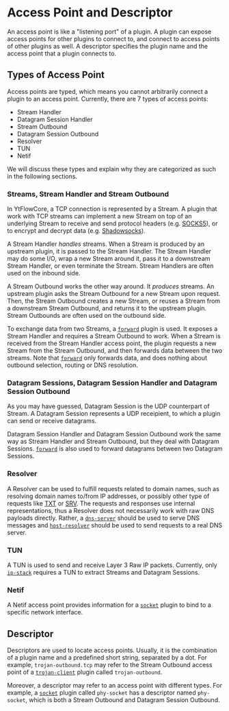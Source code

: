 # Access Point and Descriptor

An access point is like a "listening port" of a plugin. A plugin can expose access points for other plugins to connect to, and connect to access points of other plugins as well. A descriptor specifies the plugin name and the access point that a plugin connects to.

## Types of Access Point

Access points are typed, which means you cannot arbitrarily connect a plugin to an access point. Currently, there are 7 types of access points:

- Stream Handler
- Datagram Session Handler
- Stream Outbound
- Datagram Session Outbound
- Resolver
- TUN
- Netif

We will discuss these types and explain why they are categorized as such in the following sections.

### Streams, Stream Handler and Stream Outbound

In YtFlowCore, a TCP connection is represented by a Stream. A plugin that work with TCP streams can implement a new Stream on top of an underlying Stream to receive and send protocol headers (e.g. [SOCKS5](https://en.wikipedia.org/wiki/SOCKS)), or to encrypt and decrypt data (e.g. [Shadowsocks](https://en.wikipedia.org/wiki/Shadowsocks)).

A Stream Handler *handles* streams. When a Stream is produced by an upstream plugin, it is passed to the Stream Handler. The Stream Handler may do some I/O, wrap a new Stream around it, pass it to a downstream Stream Handler, or even terminate the Stream. Stream Handlers are often used on the inbound side.

A Stream Outbound works the other way around. It *produces* streams. An upstream plugin asks the Stream Outbound for a new Stream upon request. Then, the Stream Outbound creates a new Stream, or reuses a Stream from a downstream Stream Outbound, and returns it to the upstream plugin. Stream Outbounds are often used on the outbound side.

To exchange data from two Streams, a [`forward`] plugin is used. It exposes a Stream Handler and requires a Stream Outbound to work. When a Stream is received from the Stream Handler access point, the plugin requests a new Stream from the Stream Outbound, and then forwards data between the two streams. Note that [`forward`] only forwards data, and does nothing about outbound selection, routing or DNS resolution.

### Datagram Sessions, Datagram Session Handler and Datagram Session Outbound

As you may have guessed, Datagram Session is the UDP counterpart of Stream. A Datagram Session represents a UDP receipient, to which a plugin can send or receive datagrams.

Datagram Session Handler and Datagram Session Outbound work the same way as Stream Handler and Stream Outbound, but they deal with Datagram Sessions. [`forward`] is also used to forward datagrams between two Datagram Sessions.

### Resolver

A Resolver can be used to fulfill requests related to domain names, such as resolving domain names to/from IP addresses, or possibly other type of requests like [TXT](https://en.wikipedia.org/wiki/TXT_record) or [SRV](https://en.wikipedia.org/wiki/SRV_record). The requests and responses use internal representations, thus a Resolver does not necessarily work with raw DNS payloads directly. Rather, a [`dns-server`](./plugins/dns-server.md) should be used to serve DNS messages and [`host-resolver`](./plugins/host-resolver.md) should be used to send requests to a real DNS server.

### TUN

A TUN is used to send and receive Layer 3 Raw IP packets. Currently, only [`ip-stack`](./plugins/ip-stack.md) requires a TUN to extract Streams and Datagram Sessions.

### Netif

A Netif access point provides information for a [`socket`] plugin to bind to a specific network interface.

## Descriptor

Descriptors are used to locate access points. Usually, it is the combination of a plugin name and a predefined short string, separated by a dot. For example, `trojan-outbound.tcp` may refer to the Stream Outbound access point of a [`trojan-client`](./plugins/trojan-client.md) plugin called `trojan-outbound`.

Moreover, a descriptor may refer to an access point with different types. For example, a [`socket`] plugin called `phy-socket` has a descriptor named `phy-socket`, which is both a Stream Outbound and Datagram Session Outbound.

[`forward`]: ./plugins/forward.md
[`socket`]: ./plugins/socket.md
